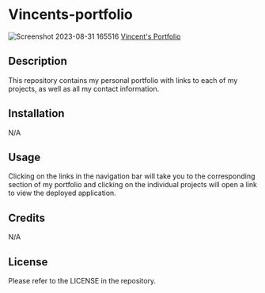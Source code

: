 # Vincents-portfolio
![Screenshot 2023-08-31 165516](https://github.com/ThirstyWombat/Vincents-portfolio/assets/122827259/cb44b72f-6d84-4dbc-afd1-ec9c74b2e537)
<a href="https://thirstywombat.github.io/Vincents-portfolio/">Vincent's Portfolio</a>
## Description

This repository contains my personal portfolio with links to each of my projects, as well as all my contact information.

## Installation

N/A

## Usage

Clicking on the links in the navigation bar will take you to the corresponding section of my portfolio and clicking on the individual projects will open a link to view the deployed application.

## Credits

N/A

## License

Please refer to the LICENSE in the repository.
